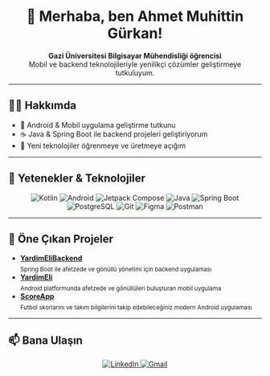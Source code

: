 <h1 align="center">👋 Merhaba, ben Ahmet Muhittin Gürkan!</h1>
<p align="center">
  <b>Gazi Üniversitesi Bilgisayar Mühendisliği öğrencisi</b><br>
  Mobil ve backend teknolojileriyle yenilikçi çözümler geliştirmeye tutkuluyum.
</p>

---

## 🧑‍💻 Hakkımda

- 📱 Android & Mobil uygulama geliştirme tutkunu
- ☕ Java & Spring Boot ile backend projeleri geliştiriyorum
- 🎯 Yeni teknolojiler öğrenmeye ve üretmeye açığım

---

## 🚀 Yetenekler & Teknolojiler

<p align="center">
  <img src="https://img.shields.io/badge/Kotlin-7F52FF?style=for-the-badge&logo=kotlin&logoColor=white" alt="Kotlin"/>
  <img src="https://img.shields.io/badge/Android-3DDC84?style=for-the-badge&logo=android&logoColor=white" alt="Android"/>
  <img src="https://img.shields.io/badge/Jetpack%20Compose-4285F4?style=for-the-badge&logo=jetpackcompose&logoColor=white" alt="Jetpack Compose"/>
  <img src="https://img.shields.io/badge/Java-ED8B00?style=for-the-badge&logo=openjdk&logoColor=white" alt="Java"/>
  <img src="https://img.shields.io/badge/Spring%20Boot-6DB33F?style=for-the-badge&logo=springboot&logoColor=white" alt="Spring Boot"/>
  <img src="https://img.shields.io/badge/PostgreSQL-336791?style=for-the-badge&logo=postgresql&logoColor=white" alt="PostgreSQL"/>
  <img src="https://img.shields.io/badge/Git-F05032?style=for-the-badge&logo=git&logoColor=white" alt="Git"/>
  <img src="https://img.shields.io/badge/Figma-F24E1E?style=for-the-badge&logo=figma&logoColor=white" alt="Figma"/>
  <img src="https://img.shields.io/badge/Postman-FF6C37?style=for-the-badge&logo=postman&logoColor=white" alt="Postman"/>
</p>

---

## 📌 Öne Çıkan Projeler

- [**YardimEliBackend**](https://github.com/ahmetmuhittingrkn/YardimEliBackend)  
  <sub>Spring Boot ile afetzede ve gönüllü yönetimi için backend uygulaması</sub>
- [**YardimEli**](https://github.com/ahmetmuhittingrkn/YardimEli)  
  <sub>Android platformunda afetzede ve gönüllüleri buluşturan mobil uygulama</sub>
- [**ScoreApp**](https://github.com/ahmetmuhittingrkn/ScoreApp)  
  <sub>Futbol skorlarını ve takım bilgilerini takip edebileceğiniz modern Android uygulaması</sub>

---

## 📫 Bana Ulaşın

<p align="center">
  <a href="https://www.linkedin.com/in/ahmet-muhittin-gürkan-52aab1219/" target="_blank">
    <img src="https://img.shields.io/badge/LinkedIn-0077B5?style=for-the-badge&logo=linkedin&logoColor=white" alt="LinkedIn">
  </a>
  <a href="mailto:a.muhittin.grkn@gmail.com">
    <img src="https://img.shields.io/badge/Gmail-D14836?style=for-the-badge&logo=gmail&logoColor=white" alt="Gmail">
  </a>
</p> 